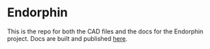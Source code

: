 # Endorphin

This is the repo for both the CAD files and the docs for the Endorphin project. Docs are built and published [here](https://endorphin3d.com/docs).
